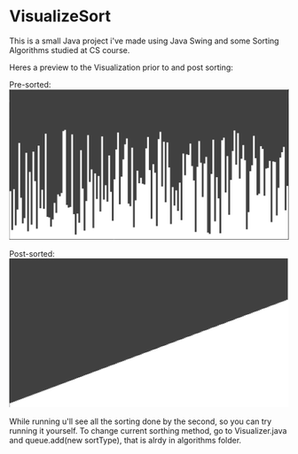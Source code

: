 # VisualizeSort
This is a small Java project i've made using Java Swing and some Sorting Algorithms studied at CS course.

Heres a preview to the Visualization prior to and post sorting:

Pre-sorted:
![This is an image](/Preview/presort.png)

Post-sorted:
![This is an image](/Preview/postsort.png)


While running u'll see all the sorting done by the second, so you can try running it yourself. 
To change current sorthing method, go to Visualizer.java and queue.add(new sortType), that is alrdy in algorithms folder.
